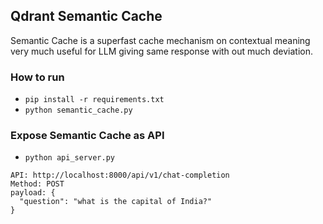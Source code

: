 ## Qdrant Semantic Cache
Semantic Cache is a superfast cache mechanism on contextual meaning very much useful for LLM giving same response with out much deviation.

### How to run
- `pip install -r requirements.txt`
- `python semantic_cache.py`

### Expose Semantic Cache as API
- `python api_server.py`
```text
API: http://localhost:8000/api/v1/chat-completion
Method: POST
payload: {
  "question": "what is the capital of India?"
}
```
